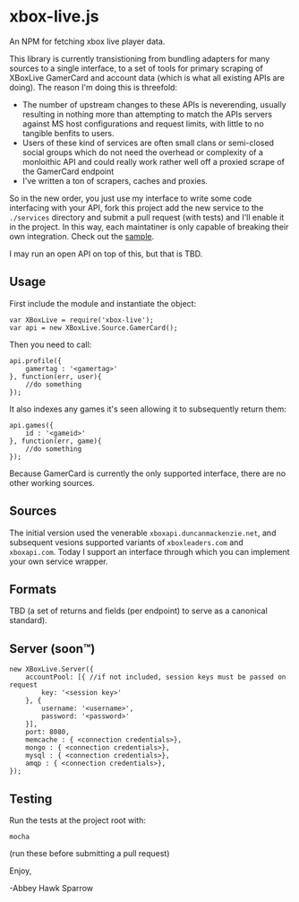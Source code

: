xbox-live.js
==============
An NPM for fetching xbox live player data.

This library is currently transistioning from bundling adapters for many sources to a single interface, to a set of tools for primary scraping of XBoxLive GamerCard and account data (which is what all existing APIs  are doing). The reason I'm doing this is threefold:
	
- The number of upstream changes to these APIs is neverending, usually resulting in nothing more than attempting to match the APIs servers against MS host configurations and request limits, with little to no tangible benfits to users.
- Users of these kind of services are often small clans or semi-closed social groups which do not need the overhead or complexity of a monloithic API and could really work rather well off a proxied scrape of the GamerCard endpoint
- I've written a ton of scrapers, caches and proxies.

So in the new order, you just use my interface to write some code interfacing with your API, fork this project add the new service to the `./services` directory and submit a pull request (with tests) and I'll enable it in the project. In this way, each maintatiner is only capable of breaking their own integration. Check out the [sample](https://github.com/khrome/xbox-live/blob/master/services/simple-authenticated-service.js).

I may run an open API on top of this, but that is TBD.


Usage
-----
First include the module and instantiate the object:

    var XBoxLive = require('xbox-live');
    var api = new XBoxLive.Source.GamerCard();
    
Then you need to call:

	api.profile({
		gamertag : '<gamertag>'
	}, function(err, user){
		//do something
	});

It also indexes any games it's seen allowing it to subsequently return them:

	api.games({
		id : '<gameid>'
	}, function(err, game){
		//do something
	});
    
Because GamerCard is currently the only supported interface, there are no other working sources.

Sources
-------

The initial version used the venerable `xboxapi.duncanmackenzie.net`, and subsequent vesions supported variants of `xboxleaders.com` and `xboxapi.com`. Today I support an interface through which you can implement your own service wrapper.

Formats
-------
TBD (a set of returns and fields (per endpoint) to serve as a canonical standard).

Server (soon™)
--------------

	new XBoxLive.Server({
		accountPool: [{ //if not included, session keys must be passed on request
			key: '<session key>'
		}, {
			username: '<username>',
			password: '<password>'
		}],
		port: 8080,
		memcache : { <connection credentials>},
		mongo : { <connection credentials>},
		mysql : { <connection credentials>},
		amqp : { <connection credentials>},
	});
    

Testing
-------

Run the tests at the project root with:

    mocha
    
(run these before submitting a pull request)

Enjoy,

-Abbey Hawk Sparrow